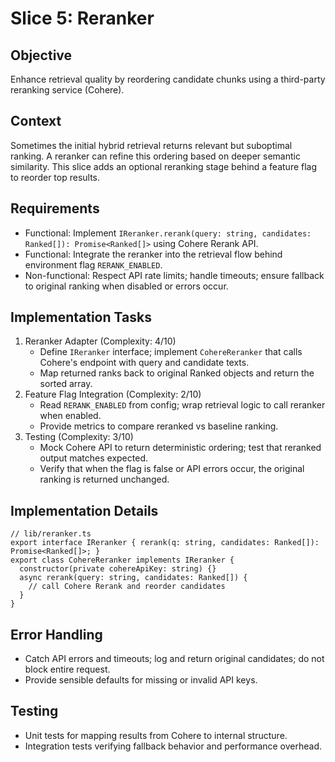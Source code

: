 # Slice 5: Reranker
## Objective
Enhance retrieval quality by reordering candidate chunks using a third-party reranking service (Cohere).
## Context
Sometimes the initial hybrid retrieval returns relevant but suboptimal ranking. A reranker can refine this ordering based on deeper semantic similarity. This slice adds an optional reranking stage behind a feature flag to reorder top results.
## Requirements
- Functional: Implement `IReranker.rerank(query: string, candidates: Ranked[]): Promise<Ranked[]>` using Cohere Rerank API.
- Functional: Integrate the reranker into the retrieval flow behind environment flag `RERANK_ENABLED`.
- Non-functional: Respect API rate limits; handle timeouts; ensure fallback to original ranking when disabled or errors occur.
## Implementation Tasks
1. Reranker Adapter (Complexity: 4/10)
   - Define `IReranker` interface; implement `CohereReranker` that calls Cohere's endpoint with query and candidate texts.
   - Map returned ranks back to original Ranked objects and return the sorted array.
2. Feature Flag Integration (Complexity: 2/10)
   - Read `RERANK_ENABLED` from config; wrap retrieval logic to call reranker when enabled.
   - Provide metrics to compare reranked vs baseline ranking.
3. Testing (Complexity: 3/10)
   - Mock Cohere API to return deterministic ordering; test that reranked output matches expected.
   - Verify that when the flag is false or API errors occur, the original ranking is returned unchanged.
## Implementation Details
```
// lib/reranker.ts
export interface IReranker { rerank(q: string, candidates: Ranked[]): Promise<Ranked[]>; }
export class CohereReranker implements IReranker {
  constructor(private cohereApiKey: string) {}
  async rerank(query: string, candidates: Ranked[]) {
    // call Cohere Rerank and reorder candidates
  }
}
```
## Error Handling
- Catch API errors and timeouts; log and return original candidates; do not block entire request.
- Provide sensible defaults for missing or invalid API keys.
## Testing
- Unit tests for mapping results from Cohere to internal structure.
- Integration tests verifying fallback behavior and performance overhead.
